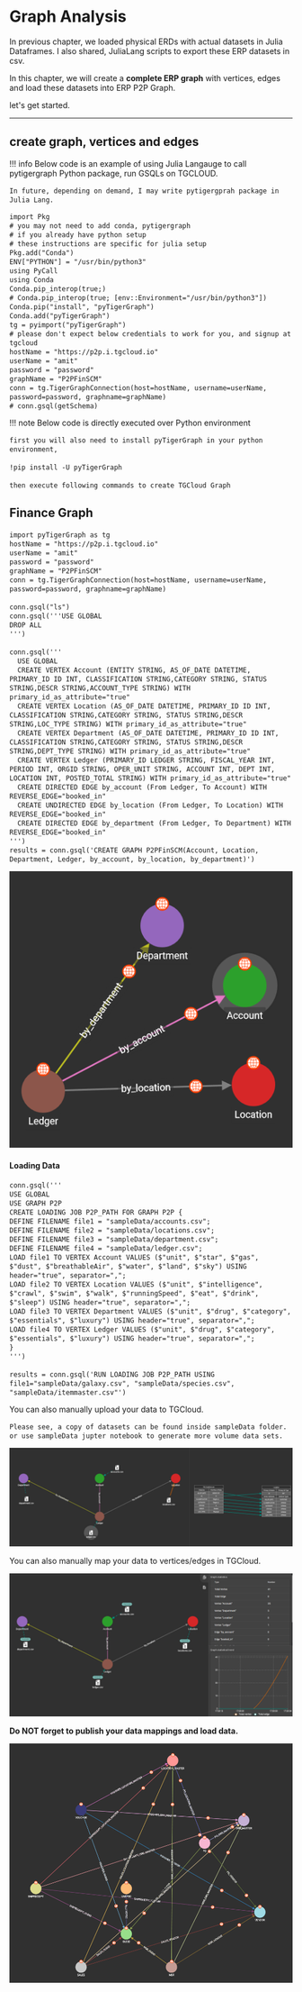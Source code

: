 # Graph Analysis

In previous chapter, we loaded physical ERDs with actual datasets in Julia Dataframes.
I also shared, JuliaLang scripts to export these ERP datasets in csv.

In this chapter, we will create a **complete ERP graph** with vertices, edges and load these datasets into ERP P2P Graph.

let's get started.

---

## create graph, vertices and edges

!!! info
    Below code is an example of using Julia Langauge to call pytigergraph Python package, run GSQLs on TGCLOUD.

    In future, depending on demand, I may write pytigergprah package in Julia Lang.

```@example
import Pkg
# you may not need to add conda, pytigergraph
# if you already have python setup
# these instructions are specific for julia setup
Pkg.add("Conda")
ENV["PYTHON"] = "/usr/bin/python3"
using PyCall
using Conda
Conda.pip_interop(true;)
# Conda.pip_interop(true; [env::Environment="/usr/bin/python3"])
Conda.pip("install", "pyTigerGraph")
Conda.add("pyTigerGraph")
tg = pyimport("pyTigerGraph")
# please don't expect below credentials to work for you, and signup at tgcloud
hostName = "https://p2p.i.tgcloud.io"
userName = "amit"
password = "password"
graphName = "P2PFinSCM"
conn = tg.TigerGraphConnection(host=hostName, username=userName, password=password, graphname=graphName)
# conn.gsql(getSchema)
```

!!! note
    Below code is directly executed over Python environment
    
    first you will also need to install pyTigerGraph in your python environment,

    !pip install -U pyTigerGraph
    
    then execute following commands to create TGCloud Graph

## Finance Graph

```@python
import pyTigerGraph as tg
hostName = "https://p2p.i.tgcloud.io"
userName = "amit"
password = "password"
graphName = "P2PFinSCM"
conn = tg.TigerGraphConnection(host=hostName, username=userName, password=password, graphname=graphName)

conn.gsql("ls")
conn.gsql('''USE GLOBAL
DROP ALL
''')

conn.gsql('''
  USE GLOBAL
  CREATE VERTEX Account (ENTITY STRING, AS_OF_DATE DATETIME, PRIMARY_ID ID INT, CLASSIFICATION STRING,CATEGORY STRING, STATUS STRING,DESCR STRING,ACCOUNT_TYPE STRING) WITH primary_id_as_attribute="true"
  CREATE VERTEX Location (AS_OF_DATE DATETIME, PRIMARY_ID ID INT, CLASSIFICATION STRING,CATEGORY STRING, STATUS STRING,DESCR STRING,LOC_TYPE STRING) WITH primary_id_as_attribute="true"
  CREATE VERTEX Department (AS_OF_DATE DATETIME, PRIMARY_ID ID INT, CLASSIFICATION STRING,CATEGORY STRING, STATUS STRING,DESCR STRING,DEPT_TYPE STRING) WITH primary_id_as_attribute="true"
  CREATE VERTEX Ledger (PRIMARY_ID LEDGER STRING, FISCAL_YEAR INT, PERIOD INT, ORGID STRING, OPER_UNIT STRING, ACCOUNT INT, DEPT INT, LOCATION INT, POSTED_TOTAL STRING) WITH primary_id_as_attribute="true"
  CREATE DIRECTED EDGE by_account (From Ledger, To Account) WITH REVERSE_EDGE="booked_in"
  CREATE UNDIRECTED EDGE by_location (From Ledger, To Location) WITH REVERSE_EDGE="booked_in"
  CREATE DIRECTED EDGE by_department (From Ledger, To Department) WITH REVERSE_EDGE="booked_in"
''')
results = conn.gsql('CREATE GRAPH P2PFinSCM(Account, Location, Department, Ledger, by_account, by_location, by_department)')
```

![P2P Graph 1](https://github.com/AmitXShukla/P2P.ai/blob/main/docs/assets/images/graphp2p1.png?raw=true)
    
#### Loading Data

```example
conn.gsql('''
USE GLOBAL
USE GRAPH P2P
CREATE LOADING JOB P2P_PATH FOR GRAPH P2P {
DEFINE FILENAME file1 = "sampleData/accounts.csv";
DEFINE FILENAME file2 = "sampleData/locations.csv";
DEFINE FILENAME file3 = "sampleData/department.csv";
DEFINE FILENAME file4 = "sampleData/ledger.csv";
LOAD file1 TO VERTEX Account VALUES ($"unit", $"star", $"gas", $"dust", $"breathableAir", $"water", $"land", $"sky") USING header="true", separator=",";
LOAD file2 TO VERTEX Location VALUES ($"unit", $"intelligence", $"crawl", $"swim", $"walk", $"runningSpeed", $"eat", $"drink", $"sleep") USING header="true", separator=",";
LOAD file3 TO VERTEX Department VALUES ($"unit", $"drug", $"category", $"essentials", $"luxury") USING header="true", separator=",";
LOAD file4 TO VERTEX Ledger VALUES ($"unit", $"drug", $"category", $"essentials", $"luxury") USING header="true", separator=",";
}
''')

results = conn.gsql('RUN LOADING JOB P2P_PATH USING file1="sampleData/galaxy.csv", "sampleData/species.csv", "sampleData/itemmaster.csv"')
```

You can also manually upload your data to TGCloud.

    Please see, a copy of datasets can be found inside sampleData folder. or use sampleData jupter notebook to generate more volume data sets.

![P2P Graph 2](https://github.com/AmitXShukla/P2P.ai/blob/main/docs/assets/images/graphp2p2.png?raw=true)

You can also manually map your data to vertices/edges in TGCloud.

![P2P Graph 3](https://github.com/AmitXShukla/P2P.ai/blob/main/docs/assets/images/graphp2p3.png?raw=true)

**Do NOT forget to publish your data mappings and load data.**

![P2P Graph 4](https://github.com/AmitXShukla/P2P.ai/blob/main/docs/assets/images/graphp2p4.png?raw=true)
